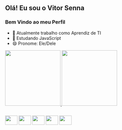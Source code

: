 ## Olá! Eu sou o Vitor Senna
### Bem Vindo ao meu Perfil

- 🔭 Atualmente trabalho como Aprendiz de TI
- 🌱 Estudando JavaScript
- 😄 Pronome: Ele/Dele


<div>

<a href='https://github.com/VitorSenna13?tab=repositories'>
<img height='180em' src='https://github-readme-stats.vercel.app/api?username=VitorSenna13&show_icons=true&theme=synthwave'>
</a>

<a href='https://github.com/VitorSenna13?tab=repositories'>
<img height='180em' src='https://github-readme-stats.vercel.app/api/top-langs/?username=VitorSenna13&hide_progress=true&theme=synthwave&layout=compact&langs_count=16'>
</a>

</div>

##

<div>
<img align='center' height='30' width='40' src="https://cdn.jsdelivr.net/gh/devicons/devicon/icons/html5/html5-plain-wordmark.svg" />
<img align='center' height='30' width='40' src="https://cdn.jsdelivr.net/gh/devicons/devicon/icons/css3/css3-plain-wordmark.svg" />
<img align='center' height='30' width='40' src="https://cdn.jsdelivr.net/gh/devicons/devicon/icons/javascript/javascript-original.svg" />
<img align='center' height='30' width='40' src="https://cdn.jsdelivr.net/gh/devicons/devicon/icons/react/react-original-wordmark.svg" />
<img align='center' height='30' width='40' src="https://cdn.jsdelivr.net/gh/devicons/devicon/icons/electron/electron-original.svg" />
</div>
